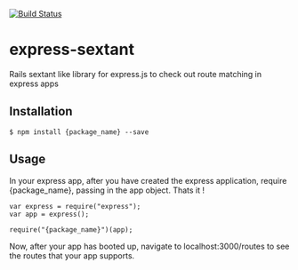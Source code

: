 [![Build Status](https://travis-ci.org/gprasant/express-sextant.png?branch=master)](https://travis-ci.org/gprasant/express-sextant)

# express-sextant

Rails sextant like library for express.js to check out route matching in express apps

## Installation

``` shell
$ npm install {package_name} --save
```

## Usage

In your express app, after you have created the express application, require {package_name}, passing in the app object. Thats it !

    var express = require("express");
    var app = express();

    require("{package_name}")(app);


Now, after your app has booted up, navigate to localhost:3000/routes to see the routes that your app supports.